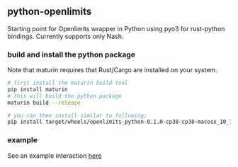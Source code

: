 ## python-openlimits

Starting point for Openlimits wrapper in Python using pyo3 for rust-python bindings. Currently supports only Nash.

### build and install the python package

Note that maturin requires that Rust/Cargo are installed on your system.

```bash
# first install the maturin build tool
pip install maturin
# this will build the python package 
maturin build --release

# you can then install similar to following:
pip install target/wheels/openlimits_python-0.1.0-cp38-cp38-macosx_10_7_x86_64.whl
```

### example

See an example interaction [here](examples/openlimits-python-example.ipynb)
